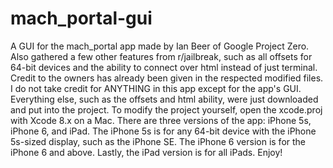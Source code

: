 # mach_portal-gui
A GUI for the mach_portal app made by Ian Beer of Google Project Zero.
Also gathered a few other features from r/jailbreak, such as all offsets for 64-bit devices and the ability to connect over html instead of just terminal. Credit to the owners has already been given in the respected modified files.
I do not take credit for ANYTHING in this app except for the app's GUI. Everything else, such as the offsets and html ability, were just downloaded and put into the project. To modify the project yourself, open the xcode.proj with Xcode 8.x on a Mac.
There are three versions of the app: iPhone 5s, iPhone 6, and iPad. The iPhone 5s is for any 64-bit device with the iPhone 5s-sized display, such as the iPhone SE. The iPhone 6 version is for the iPhone 6 and above. Lastly, the iPad version is for all iPads.
Enjoy!

